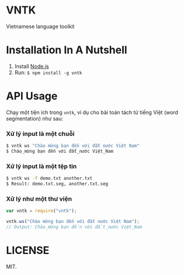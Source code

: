 # VNTK

Vietnamese language toolkit

# Installation In A Nutshell

1. Install [Node.js](http://nodejs.org/)
2. Run: `$ npm install -g vntk`

# API Usage

Chạy một tiện ích trong `vntk`, ví dụ cho bài toán tách từ tiếng Việt (word segmentation) như sau:

### Xử lý input là một chuỗi
```bash
$ vntk ws "Chào mừng bạn đến với đất nước Việt Nam"
$ Chào_mừng bạn đến với đất_nước Việt_Nam
```

### Xử lý input là một tệp tin
```bash
$ vntk ws -f demo.txt another.txt
$ Result: demo.txt.seg, another.txt.seg
```

### Xử lý như một thư viện
```javascript
var vntk = require("vntk");

vntk.ws("Chào mừng bạn đến với đất nước Việt Nam");
// Output: Chào_mừng bạn đến với đất_nước Việt_Nam
```

LICENSE
========

MIT.